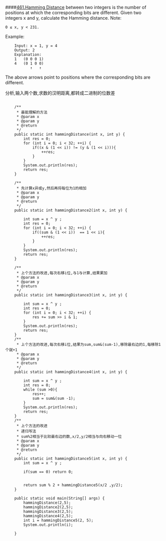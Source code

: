 ####[461.Hamming Distance](https://github.com/rensuperk/leetCodeStudy/blob/master/src/main/java/HammingDistance.java)
between two integers is the number of positions at which the corresponding bits are different.
Given two integers x and y, calculate the Hamming distance.
Note:

``0 ≤ x, y < 231.``

Example:
```
    Input: x = 1, y = 4
    Output: 2
    Explanation:
    1   (0 0 0 1)
    4   (0 1 0 0)
           ↑   ↑
```
The above arrows point to positions where the corresponding bits are different.

分析,输入两个数,求数的汉明距离,都转成二进制的位数差

```

    /**
     * 最能理解的方法
     * @param x
     * @param y
     * @return
     */
    public static int hammingDistance(int x, int y) {
        int res = 0;
        for (int i = 0; i < 32; ++i) {
            if((x & (1 << i)) != (y & (1 << i))){
                ++res;
            }
        }
        System.out.println(res);
        return res;
    }

    /**
     * 先计算x异或y,然后再将每位为1的相加
     * @param x
     * @param y
     * @return
     */
    public static int hammingDistance2(int x, int y) {

        int sum = x ^ y ;
        int res = 0;
        for (int i = 0; i < 32; ++i) {
            if((sum & (1 << i))  == 1 << i){
                ++res;
            }
        }
        System.out.println(res);
        return res;
    }

    /**
     * 上个方法的改进,每次右移i位,与1与计算,结果累加
     * @param x
     * @param y
     * @return
     */
    public static int hammingDistance3(int x, int y) {

        int sum = x ^ y ;
        int res = 0;
        for (int i = 0; i < 32; ++i) {
            res += sum >> i & 1;
        }
        System.out.println(res);
        return res;
    }
    /**
     * 上个方法的改进,每次右移i位,结果为sum,sum&(sum-1),移除最右边的1,每移除1个就+1
     * @param x
     * @param y
     * @return
     */
    public static int hammingDistance4(int x, int y) {

        int sum = x ^ y ;
        int res = 0;
        while (sum >0){
            res++;
            sum = sum&(sum -1);
        }
        System.out.println(res);
        return res;
    }
    /**
     * 上个方法的改进
     * 递归写法
     * sum%2相当于比较最右边的数,x/2,y/2相当与向右移动一位
     * @param x
     * @param y
     * @return
     */
    public static int hammingDistance5(int x, int y) {
        int sum = x ^ y ;

        if(sum == 0) return 0;


        return sum % 2 + hammingDistance5(x/2 ,y/2);
    }

    public static void main(String[] args) {
        hammingDistance(2,5);
        hammingDistance2(2,5);
        hammingDistance3(2,5);
        hammingDistance4(2,5);
        int i = hammingDistance5(2, 5);
        System.out.println(i);

    }
```